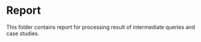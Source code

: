 # Report

This folder contains report for processing result of intermediate queries and case studies.
